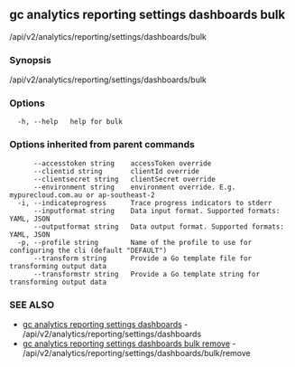 ## gc analytics reporting settings dashboards bulk

/api/v2/analytics/reporting/settings/dashboards/bulk

### Synopsis

/api/v2/analytics/reporting/settings/dashboards/bulk

### Options

```
  -h, --help   help for bulk
```

### Options inherited from parent commands

```
      --accesstoken string    accessToken override
      --clientid string       clientId override
      --clientsecret string   clientSecret override
      --environment string    environment override. E.g. mypurecloud.com.au or ap-southeast-2
  -i, --indicateprogress      Trace progress indicators to stderr
      --inputformat string    Data input format. Supported formats: YAML, JSON
      --outputformat string   Data output format. Supported formats: YAML, JSON
  -p, --profile string        Name of the profile to use for configuring the cli (default "DEFAULT")
      --transform string      Provide a Go template file for transforming output data
      --transformstr string   Provide a Go template string for transforming output data
```

### SEE ALSO

* [gc analytics reporting settings dashboards](gc_analytics_reporting_settings_dashboards.html)	 - /api/v2/analytics/reporting/settings/dashboards
* [gc analytics reporting settings dashboards bulk remove](gc_analytics_reporting_settings_dashboards_bulk_remove.html)	 - /api/v2/analytics/reporting/settings/dashboards/bulk/remove


